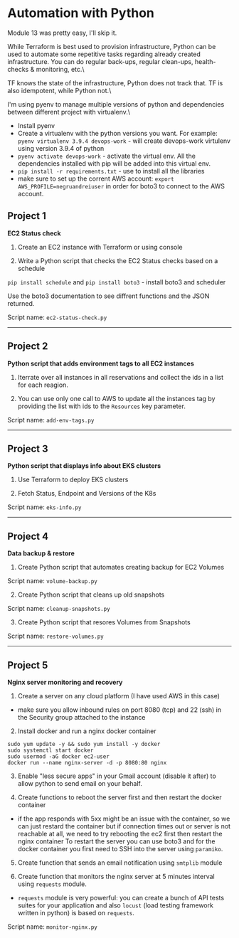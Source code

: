 # Automation with Python

Module 13 was pretty easy, I'll skip it. 

While Terraform is best used to provision infrastructure, Python can be used to automate some repetitive tasks regarding already created infrastructure. You can do regular back-ups, regular clean-ups, health-checks & monitoring, etc.\

TF knows the state of the infrastructure, Python does not track that. TF is also idempotent, while Python not.\

I'm using pyenv to manage multiple versions of python and dependencies between different project with virtualenv.\

- Install pyenv
- Create a virtualenv with the python versions you want. For example: `pyenv virtualenv 3.9.4 devops-work` - will create devops-work virtulenv using version 3.9.4 of python
- `pyenv activate devops-work` - activate the virtual env. All the dependencies installed with pip will be added into this virtual env.
- `pip install -r requirements.txt` - use to install all the libraries 
- make sure to set up the corrent AWS account: `export AWS_PROFILE=negruandreiuser` in order for boto3 to connect to the AWS account.

## Project 1

**EC2 Status check**

1. Create an EC2 instance with Terraform or using console

2. Write a Python script that checks the EC2 Status checks based on a schedule 

`pip install schedule` and `pip install boto3` - install boto3 and scheduler

Use the boto3 documentation to see diffrent functions and the JSON returned.

Script name: `ec2-status-check.py`

---

## Project 2

**Python script that adds environment tags to all EC2 instances**

1. Iterrate over all instances in all reservations and collect the ids in a list for each reagion. 

2. You can use only one call to AWS to update all the instances tag by providing the list with ids to the `Resources` key parameter.

Script name: `add-env-tags.py`

--- 

## Project 3

**Python script that displays info about EKS clusters**

1. Use Terraform to deploy EKS clusters 

2. Fetch Status, Endpoint and Versions of the K8s

Script name: `eks-info.py`

---

## Project 4

**Data backup & restore**

1. Create Python script that automates creating backup for EC2 Volumes 

Script name: `volume-backup.py`

2. Create Python script that cleans up old snapshots

Script name: `cleanup-snapshots.py`

3. Create Python script that resores Volumes from Snapshots

Script name: `restore-volumes.py`

---

## Project 5

**Nginx server monitoring and recovery**

1. Create a server on any cloud platform (I have used AWS in this case)

- make sure you allow inbound rules on port 8080 (tcp) and 22 (ssh) in the Security group attached to the instance

2. Install docker and run a nginx docker container

```
sudo yum update -y && sudo yum install -y docker
sudo systemctl start docker
sudo usermod -aG docker ec2-user
docker run --name nginx-server -d -p 8080:80 nginx
```

3. Enable "less secure apps" in your Gmail account (disable it after) to allow python to send email on your behalf.

4. Create functions to reboot the server first and then restart the docker container

- if the app responds with 5xx might be an issue with the container, so we can just restard the container but if connection times out or server is not reachable at all, we need to try rebooting the ec2 first then restart the nginx container 
To restart the server you can use boto3 and for the docker container you first need to SSH into the server using `paramiko`. 

5. Create function that sends an email notification using `smtplib` module
 
6. Create function that monitors the nginx server at 5 minutes interval using `requests` module.

- `requests` module is very powerful: you can create a bunch of API tests suites for your application and also `locust` (load testing framework written in python) is based on `requests`. 

Script name: `monitor-nginx.py`

